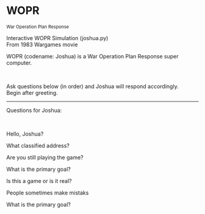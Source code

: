 # WOPR  
<sup>War Operation Plan Response</sup>  

Interactive WOPR Simulation (joshua.py)  
From 1983 Wargames movie

WOPR (codename: Joshua)
is a War Operation Plan Response super computer.

<br>

Ask questions below (in order) and Joshua will respond accordingly.  
Begin after greeting.  
  
---  
Questions for Joshua:  

<br>
  
Hello, Joshua?

What classified address?

Are you still playing the game?

What is the primary goal?

Is this a game or is it real?

People sometimes make mistaks

What is the primary goal?  

